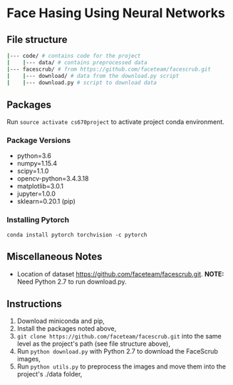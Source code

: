 # Face Hasing Using Neural Networks

## File structure

```bash
|--- code/ # contains code for the project
|    |--- data/ # contains preprocessed data
|--- facescrub/ # from https://github.com/faceteam/facescrub.git
|    |--- download/ # data from the download.py script
|    |--- download.py # script to download data
```

## Packages
Run `source activate cs670project` to activate project conda environment.

### Package Versions
- python=3.6
- numpy=1.15.4
- scipy=1.1.0
- opencv-python=3.4.3.18
- matplotlib=3.0.1
- jupyter=1.0.0
- sklearn=0.20.1 (pip)

### Installing Pytorch
`conda install pytorch torchvision -c pytorch`

## Miscellaneous Notes

- Location of dataset https://github.com/faceteam/facescrub.git. **NOTE:** Need Python 2.7 to run download.py.

## Instructions

1. Download miniconda and pip,
2. Install the packages noted above,
3. `git clone https://github.com/faceteam/facescrub.git` into the same level as the project's path (see file structure above),
4. Run `python download.py` with Python 2.7 to download the FaceScrub images,
5. Run `python utils.py` to preprocess the images and move them into the project's ./data folder,
